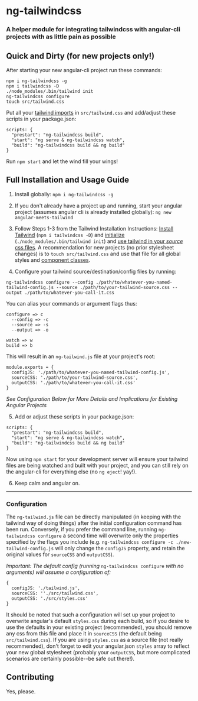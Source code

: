 # ng-tailwindcss
### A helper module for integrating tailwindcss with angular-cli projects with as little pain as possible

## Quick and Dirty (for new projects only!)

After starting your new angular-cli project run these commands:

  ```
  npm i ng-tailwindcss -g
  npm i tailwindcss -D
  ./node_modules/.bin/tailwind init
  ng-tailwindcss configure
  touch src/tailwind.css 
  ```

Put all your [tailwind imports](https://tailwindcss.com/docs/installation/#3-use-tailwind-in-your-css) in `src/tailwind.css` and add/adjust these scripts in your package.json:

  ```
  scripts: {
    "prestart": "ng-tailwindcss build",
    "start": "ng serve & ng-tailwindcss watch",
    "build": "ng-tailwindcss build && ng build"
  }
  ```

Run `npm start` and let the wind fill your wings!

## Full Installation and Usage Guide

1. Install globally:
  `npm i ng-tailwindcss -g`

2. If you don't already have a project up and running, start your angular project (assumes angular cli is already installed globally):
  `ng new angular-meets-tailwind`

3. Follow Steps 1-3 from the Tailwind Installation Instructions: [Install Tailwind](https://tailwindcss.com/docs/installation#1-install-tailwind-via-npm) (`npm i tailwindcss -D`) and [initialize](https://tailwindcss.com/docs/installation#2-create-a-tailwind-config-file) (`./node_modules/.bin/tailwind init`) and [use tailwind in your _source_ css files](https://tailwindcss.com/docs/installation#3-use-tailwind-in-your-css).
A recommendation for new projects (no prior stylesheet changes) is to `touch src/tailwind.css` and use that file for all global styles and [component classes](https://tailwindcss.com/docs/extracting-components).

4. Configure your tailwind source/destination/config files by running:

  ```
  ng-tailwindcss configure --config ./path/to/whatever-you-named-tailwind-config.js --source ./path/to/your-tailwind-source.css --output ./path/to/whatever-you-call-it.css
  ```

You can alias your commands or argument flags thus:

  ```
  configure => c
    --config => -c
    --source => -s
    --output => -o

  watch => w
  build => b
  ```

This will result in an `ng-tailwind.js` file at your project's root:

  ```
  module.exports = {
    configJS: './path/to/whatever-you-named-tailwind-config.js',
    sourceCSS: './path/to/your-tailwind-source.css',
    outputCSS: './path/to/whatever-you-call-it.css'
  }
  ```

  _See Configuration Below for More Details and Implications for Existing Angular Projects_

5. Add or adjust these scripts in your package.json:

  ```
  scripts: {
    "prestart": "ng-tailwindcss build",
    "start": "ng serve & ng-tailwindcss watch",
    "build": "ng-tailwindcss build && ng build"
  }
  ```

  Now using `npm start` for your development server will ensure your tailwind files are being watched and built with your project, and you can still rely on the angular-cli for everything else (no `ng eject`! yay!).

6. Keep calm and angular on.

------

### Configuration
The `ng-tailwind.js` file can be directly manipulated (in keeping with the tailwind way of doing things) after the initial configuration command has been run. Conversely, if you prefer the command line, running `ng-tailwindcss configure` a second time will overwrite only the properties specified by the flags you include (e.g. `ng-tailwindcss configure -c ./new-tailwind-config.js` will only change the `configJS` property, and retain the original values for `sourceCSS` and `outputCSS`).

_*Important*: The default config (running_ `ng-tailwindcss configure` _with no arguments) will assume a configuration of:_
  ```
  {
    configJS: './tailwind.js',
    sourceCSS: ''./src/tailwind.css',
    outputCSS: './src/styles.css'
  }
  ```

It should be noted that such a configuration will set up your project to overwrite angular's default `styles.css` during each build, so if you desire to use the defaults in your existing project (recommended), you should remove any css from this file and place it in `sourceCSS` (the default being `src/tailwind.css`). If you are using `styles.css` as a source file (not really recommended), don't forget to edit your angular.json `styles` array to reflect your new global stylesheet (probably your `outputCSS`, but more complicated scenarios are certainly possible--be safe out there!).

## Contributing

Yes, please.